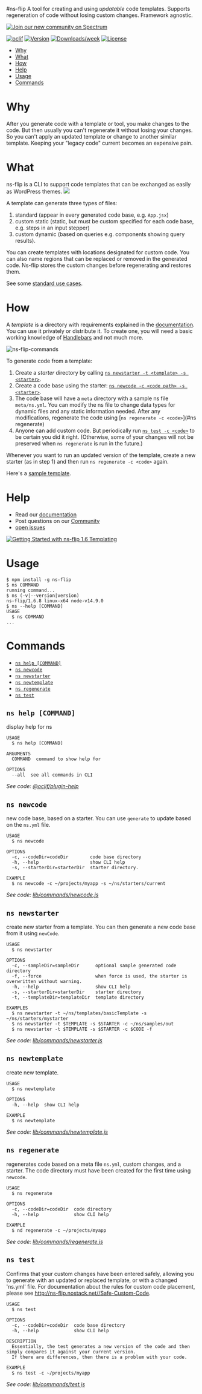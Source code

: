 #ns-flip
A tool for creating and using *updatable* code templates.  Supports regeneration of code without losing custom changes. Framework agnostic.

<a href="https://spectrum.chat/ns-flip">
    <img alt="Join our new community on Spectrum" src="https://withspectrum.github.io/badge/badge.svg">
  </a>
  
  
[![oclif](https://img.shields.io/badge/cli-oclif-brightgreen.svg)](https://oclif.io)
[![Version](https://img.shields.io/npm/v/ns-flip.svg)](https://npmjs.org/package/ns-flip)
[![Downloads/week](https://img.shields.io/npm/dw/ns-flip.svg)](https://npmjs.org/package/ns-flip)
[![License](https://img.shields.io/npm/l/ns-flip.svg)](https://github.com/NoStackApp/ns-flip/blob/master/package.json)



<!-- toc -->
* [Why](#why)
* [What](#what)
* [How](#how)
* [Help](#help)
* [Usage](#usage)
* [Commands](#commands)
<!-- tocstop -->

# Why
After you generate code with a template or tool, you make changes to the code.  But then usually you can't regenerate it without losing your changes.  So you can't apply an updated template or change to another similar template. Keeping your "legacy code" current becomes an expensive pain.  

# What
ns-flip is a CLI to support code templates that can be exchanged as easily as WordPress themes.
![](images/distributed-maintenance.png)

A template can generate three types of files:

1. standard (appear in every generated code base, e.g. `App.jsx`)
2. custom static (static, but must be custom specified for each code base, e.g. steps in an input stepper)
3. custom dynamic (based on queries e.g. components showing query results).

You can create templates with locations designated for custom code.  You can also name regions that can be replaced or removed in the generated code.  Ns-flip stores the custom changes before regenerating and restores them.

See some [standard use cases](https://github.com/NoStackApp/ns-flip/wiki/Uses).

# How
A _template_ is a directory with requirements explained in the [documentation](http://ns-flip.nostack.net/).  You can use it privately or distribute it.  To create one, you will need a basic working knowledge of [Handlebars](https://handlebarsjs.com/guide/) and not much more.

![ns-flip-commands](images/ns-flip-commands.png)

To generate code from a template:
1. Create a _starter_ directory by calling [`ns newstarter -t <template> -s <starter>`](#ns-newstarter).  
2. Create a code base using the starter: [`ns newcode -c <code path> -s <starter>`](#ns-newcode).
3. The code base will have a `meta` directory with a sample ns file `meta/ns.yml`.  You can modify the ns file to change data types for dynamic files and any static information needed.  After any modifications, regenerate the code using [`ns regenerate -c <code>`](#ns regenerate)
4. Anyone can add custom code.  But periodically run  [`ns test -c <code>`](#ns-test) to be certain you did it right.  (Otherwise, some of your changes will not be preserved when `ns regenerate` is run in the future.)

Whenever you want to run an updated version of the template, create a new starter (as in step 1) and then run `ns regenerate -c <code>` again.

Here's a [sample template](https://github.com/YizYah/basicNsFrontTemplate).

# Help

* Read our [documentation](http://ns-flip.nostack.net)
* Post questions on our [Community](https://spectrum.chat/ns-flip)
*  [open issues](https://github.com/NoStackApp/ns-flip/issues/new)

[![Getting Started with ns-flip 1.6 Templating](http://img.youtube.com/vi/_Wg1J9KKvns/0.jpg)](http://www.youtube.com/watch?v=_Wg1J9KKvns)


# Usage
<!-- usage -->
```sh-session
$ npm install -g ns-flip
$ ns COMMAND
running command...
$ ns (-v|--version|version)
ns-flip/1.6.8 linux-x64 node-v14.9.0
$ ns --help [COMMAND]
USAGE
  $ ns COMMAND
...
```
<!-- usagestop -->

# Commands
<!-- commands -->
* [`ns help [COMMAND]`](#ns-help-command)
* [`ns newcode`](#ns-newcode)
* [`ns newstarter`](#ns-newstarter)
* [`ns newtemplate`](#ns-newtemplate)
* [`ns regenerate`](#ns-regenerate)
* [`ns test`](#ns-test)

## `ns help [COMMAND]`

display help for ns

```
USAGE
  $ ns help [COMMAND]

ARGUMENTS
  COMMAND  command to show help for

OPTIONS
  --all  see all commands in CLI
```

_See code: [@oclif/plugin-help](https://github.com/oclif/plugin-help/blob/v3.2.0/src/commands/help.ts)_

## `ns newcode`

new code base, based on a starter. You can use `generate` to update based on the `ns.yml` file.

```
USAGE
  $ ns newcode

OPTIONS
  -c, --codeDir=codeDir        code base directory
  -h, --help                   show CLI help
  -s, --starterDir=starterDir  starter directory.

EXAMPLE
  $ ns newcode -c ~/projects/myapp -s ~/ns/starters/current
```

_See code: [lib/commands/newcode.js](https://github.com/NoStackApp/ns-flip/blob/v1.6.8/lib/commands/newcode.js)_

## `ns newstarter`

create new starter from a template.  You can then generate a new code base from it using `newCode`.

```
USAGE
  $ ns newstarter

OPTIONS
  -c, --sampleDir=sampleDir      optional sample generated code directory
  -f, --force                    when force is used, the starter is overwritten without warning.
  -h, --help                     show CLI help
  -s, --starterDir=starterDir    starter directory
  -t, --templateDir=templateDir  template directory

EXAMPLES
  $ ns newstarter -t ~/ns/templates/basicTemplate -s ~/ns/starters/mystarter
  $ ns newstarter -t $TEMPLATE -s $STARTER -c ~/ns/samples/out
  $ ns newstarter -t $TEMPLATE -s $STARTER -c $CODE -f
```

_See code: [lib/commands/newstarter.js](https://github.com/NoStackApp/ns-flip/blob/v1.6.8/lib/commands/newstarter.js)_

## `ns newtemplate`

create new template.

```
USAGE
  $ ns newtemplate

OPTIONS
  -h, --help  show CLI help

EXAMPLE
  $ ns newtemplate
```

_See code: [lib/commands/newtemplate.js](https://github.com/NoStackApp/ns-flip/blob/v1.6.8/lib/commands/newtemplate.js)_

## `ns regenerate`

regenerates code based on a meta file `ns.yml`, custom changes, and a starter. The code directory must have been created for the first time using `newcode`.

```
USAGE
  $ ns regenerate

OPTIONS
  -c, --codeDir=codeDir  code directory
  -h, --help             show CLI help

EXAMPLE
  $ nd regenerate -c ~/projects/myapp
```

_See code: [lib/commands/regenerate.js](https://github.com/NoStackApp/ns-flip/blob/v1.6.8/lib/commands/regenerate.js)_

## `ns test`

Confirms that your custom changes have been entered safely, allowing you to generate with an updated or replaced template, or with a changed 'ns.yml' file. For documentation about the rules for custom code placement, please see http://ns-flip.nostack.net//Safe-Custom-Code.

```
USAGE
  $ ns test

OPTIONS
  -c, --codeDir=codeDir  code base directory
  -h, --help             show CLI help

DESCRIPTION
  Essentially, the test generates a new version of the code and then simply compares it against your current version.  
  If there are differences, then there is a problem with your code.

EXAMPLE
  $ ns test -c ~/projects/myapp
```

_See code: [lib/commands/test.js](https://github.com/NoStackApp/ns-flip/blob/v1.6.8/lib/commands/test.js)_
<!-- commandsstop -->
